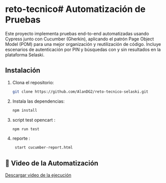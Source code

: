 # reto-tecnico# Automatización de Pruebas 
Este proyecto implementa pruebas end-to-end automatizadas usando Cypress junto con Cucumber (Gherkin), aplicando el patrón Page Object Model (POM) para una mejor organización y reutilización de código.
Incluye escenarios de autenticación por PIN y búsquedas con y sin resultados en la plataforma Selaski.



## Instalación

1. Clona el repositorio:
   ```bash
   git clone https://github.com/AlanDG2/reto-tecnico-selaski.git
   
2. Instala las dependencias: 
    ```bash
   npm install

4. script  test opencart :
     ```bash
    npm run test
   
7.  reporte :  
     ```bash
      start cucumber-report.html

## 🎥 Video de la Automatización

[Descargar video de la ejecución](selaski.feature.mp4)
